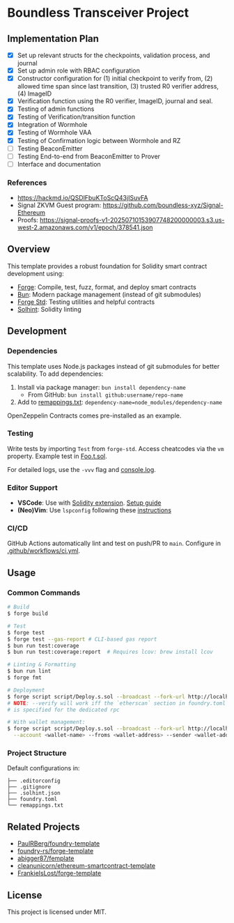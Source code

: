 # Boundless Transceiver Project

## Implementation Plan

- [x] Set up relevant structs for the checkpoints, validation process, and journal
- [x] Set up admin role with RBAC configuration
- [x] Constructor configuration for (1) initial checkpoint to verify from, (2) allowed time span since last transition, (3) trusted R0 verifier address, (4) ImageID
- [x] Verification function using the R0 verifier, ImageID, journal and seal.
- [x] Testing of admin functions
- [x] Testing of Verification/transition function
- [x] Integration of Wormhole
- [x] Testing of Wormhole VAA
- [x] Testing of Confirmation logic between Wormhole and RZ
- [ ] Testing BeaconEmitter
- [ ] Testing End-to-end from BeaconEmitter to Prover
- [ ] Interface and documentation

### References

- <https://hackmd.io/QSDlFbuKToScQ43jISuvFA>
- Signal ZKVM Guest program: <https://github.com/boundless-xyz/Signal-Ethereum>
- Proofs: <https://signal-proofs-v1-20250710153907748200000003.s3.us-west-2.amazonaws.com/v1/epoch/378541.json>

## Overview

This template provides a robust foundation for Solidity smart contract development using:

- [Forge](https://github.com/foundry-rs/foundry/blob/master/forge): Compile, test, fuzz, format, and deploy smart contracts
- [Bun](https://bun.sh/): Modern package management (instead of git submodules)
- [Forge Std](https://github.com/foundry-rs/forge-std): Testing utilities and helpful contracts
- [Solhint](https://github.com/protofire/solhint): Solidity linting

## Development

### Dependencies

This template uses Node.js packages instead of git submodules for better scalability. To add dependencies:

1. Install via package manager: `bun install dependency-name`
   - From GitHub: `bun install github:username/repo-name`
2. Add to [remappings.txt](./remappings.txt): `dependency-name=node_modules/dependency-name`

OpenZeppelin Contracts comes pre-installed as an example.

### Testing

Write tests by importing `Test` from `forge-std`. Access cheatcodes via the `vm` property. Example test in [Foo.t.sol](./tests/Foo.t.sol).

For detailed logs, use the `-vvv` flag and [console.log](https://book.getfoundry.sh/faq?highlight=console.log#how-do-i-use-consolelog).

### Editor Support

- **VSCode**: Use with [Solidity extension](https://marketplace.visualstudio.com/items?itemName=NomicFoundation.hardhat-solidity). [Setup guide](https://book.getfoundry.sh/config/vscode)
- **(Neo)Vim**: Use `lspconfig` following these [instructions](https://github.com/NomicFoundation/hardhat-vscode/blob/development/server/README.md#neovim-lsp)

### CI/CD

GitHub Actions automatically lint and test on push/PR to `main`. Configure in [.github/workflows/ci.yml](./.github/workflows/ci.yml).

## Usage

### Common Commands

```sh
# Build
$ forge build

# Test
$ forge test
$ forge test --gas-report # CLI-based gas report
$ bun run test:coverage
$ bun run test:coverage:report  # Requires lcov: brew install lcov

# Linting & Formatting
$ bun run lint
$ forge fmt

# Deployment
$ forge script script/Deploy.s.sol --broadcast --fork-url http://localhost:8545 [--verify]
# NOTE: --verify will work iff the `etherscan` section in foundry.toml
# is specified for the dedicated rpc

# With wallet management:
$ forge script script/Deploy.s.sol --broadcast --fork-url http://localhost:8545 \
  --account <wallet-name> --froms <wallet-address> --sender <wallet-address>
```

### Project Structure

Default configurations in:

```text
├── .editorconfig
├── .gitignore
├── .solhint.json
├── foundry.toml
└── remappings.txt
```

## Related Projects

- [PaulRBerg/foundry-template](https://github.com/PaulRBerg/foundry-template)
- [foundry-rs/forge-template](https://github.com/foundry-rs/forge-template)
- [abigger87/femplate](https://github.com/abigger87/femplate)
- [cleanunicorn/ethereum-smartcontract-template](https://github.com/cleanunicorn/ethereum-smartcontract-template)
- [FrankieIsLost/forge-template](https://github.com/FrankieIsLost/forge-template)

## License

This project is licensed under MIT.

[gitpod]: https://gitpod.io/#https://github.com/ignio-labs/foundry-template
[gitpod-badge]: https://img.shields.io/badge/Gitpod-Open%20in%20Gitpod-FFB45B?logo=gitpod
[gha]: https://github.com/ignio-labs/foundry-template/actions
[gha-badge]: https://github.com/ignio-labs/foundry-template/actions/workflows/ci.yml/badge.svg
[foundry]: https://getfoundry.sh/
[foundry-badge]: https://img.shields.io/badge/Built%20with-Foundry-FFDB1C.svg
[license]: https://opensource.org/licenses/MIT
[license-badge]: https://img.shields.io/badge/License-MIT-blue.svg
